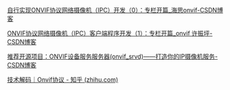 [自行实现ONVIF协议网络摄像机（IPC）开发（0）：专栏开篇_海思onvif-CSDN博客](https://blog.csdn.net/u012478275/article/details/102619307)

[ONVIF协议网络摄像机（IPC）客户端程序开发（1）：专栏开篇_onvif 许振坪-CSDN博客](https://blog.csdn.net/benkaoya/article/details/72424335)

[推荐开源项目：ONVIF设备服务服务器(onvif_srvd)——打造你的IP摄像机服务-CSDN博客](https://blog.csdn.net/gitblog_00002/article/details/141414768)

[技术解码｜Onvif协议 - 知乎 (zhihu.com)](https://zhuanlan.zhihu.com/p/552989716)